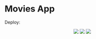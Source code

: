 # Movies App
Deploy: 
<p align='center'>
    <img src='https://i.imgur.com/2vIltNZ.png' </img>
    <img src='https://i.imgur.com/obWFCSX.png' </img>
    <img src='https://i.imgur.com/SUioLUz.png' </img>
</p>

